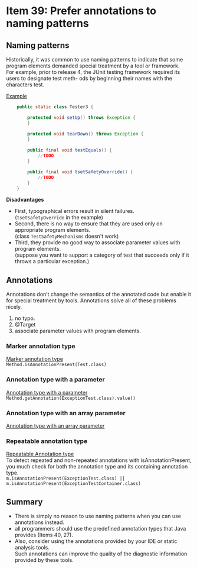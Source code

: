 # Item 39: Prefer annotations to naming patterns

## Naming patterns

Historically, it was common to use naming patterns to indicate that some program elements demanded special treatment by a tool or framework.   
For example, prior to release 4, the JUnit testing framework required its users to designate test meth- ods by beginning their names with the characters test.

[Example](../main/src/java/com/effectivejava/ch06_enums_annotations/Item39_1_NameingPattern.java)

```java
    public static class Tester3 {

        protected void setUp() throws Exception {
        }

        protected void tearDown() throws Exception {
        }
        
        public final void testEquals() {
            //TODO
        }

        public final void tsetSafetyOverride() {
            //TODO
        }
    }
```

**Disadvantages**
- First, typographical errors result in silent failures.   
(`tsetSafetyOverride` in the example)
- Second, there is no way to ensure that they are used only on appropriate program elements.   
(class `TestSafetyMechanisms` doesn't work)
- Third, they provide no good way to associate parameter values with program elements.  
(suppose you want to support a category of test that succeeds only if it throws a particular exception.)

## Annotations
Annotations don’t change the semantics of the annotated code but enable it for special treatment by tools.
Annotations solve all of these problems nicely.

1) no typo.
2) @Target
3) associate parameter values with program elements.

### Marker annotation type
[Marker annotation type](../main/src/java/com/effectivejava/ch06_enums_annotations/Item39_2_MarkerAnnotations.java)   
`Method.isAnnotationPresent(Test.class)`

### Annotation type with a parameter
[Annotation type with a parameter](../main/src/java/com/effectivejava/ch06_enums_annotations/Item39_3_AnnotationsParam.java)  
`Method.getAnnotation(ExceptionTest.class).value()`

### Annotation type with an array parameter
[Annotation type with an array parameter](../main/src/java/com/effectivejava/ch06_enums_annotations/Item39_4_AnnotationsArrayParam.java)     

### Repeatable annotation type
[Repeatable Annotation type](../main/src/java/com/effectivejava/ch06_enums_annotations/Item39_5_RepeatableAnnotations.java)     
To detect repeated and non-repeated annotations with isAnnotationPresent, you much check for both the annotation type and its containing annotation type.   
`m.isAnnotationPresent(ExceptionTest.class)
|| m.isAnnotationPresent(ExceptionTestContainer.class)`


## Summary

- There is simply no reason to use naming patterns when you can use annotations instead.
- all programmers should use the predefined annotation types that Java provides (Items 40, 27). 
- Also, consider using the annotations provided by your IDE or static analysis tools.   
Such annotations can improve the quality of the diagnostic information provided by these tools.






